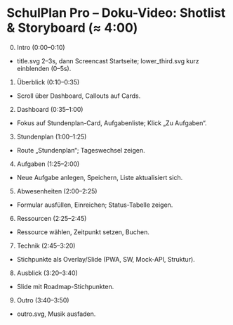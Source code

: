 # SchulPlan Pro – Doku-Video: Shotlist & Storyboard (≈ 4:00)

0) Intro (0:00–0:10)
- title.svg 2–3s, dann Screencast Startseite; lower_third.svg kurz einblenden (0–5s).

1) Überblick (0:10–0:35)
- Scroll über Dashboard, Callouts auf Cards.

2) Dashboard (0:35–1:00)
- Fokus auf Stundenplan-Card, Aufgabenliste; Klick „Zu Aufgaben“.

3) Stundenplan (1:00–1:25)
- Route „Stundenplan“; Tageswechsel zeigen.

4) Aufgaben (1:25–2:00)
- Neue Aufgabe anlegen, Speichern, Liste aktualisiert sich.

5) Abwesenheiten (2:00–2:25)
- Formular ausfüllen, Einreichen; Status-Tabelle zeigen.

6) Ressourcen (2:25–2:45)
- Ressource wählen, Zeitpunkt setzen, Buchen.

7) Technik (2:45–3:20)
- Stichpunkte als Overlay/Slide (PWA, SW, Mock-API, Struktur).

8) Ausblick (3:20–3:40)
- Slide mit Roadmap-Stichpunkten.

9) Outro (3:40–3:50)
- outro.svg, Musik ausfaden.
